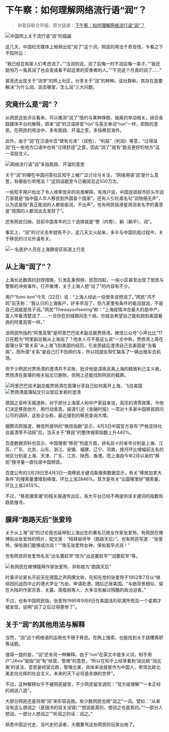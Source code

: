# 下午察：如何理解网络流行语“润”？

> 转载自联合早报，原文链接：[下午察：如何理解网络流行语“润”？](https://www.zaobao.com.sg/realtime/china/story20220422-1265443)

![中国网上关于流行语“润”的插画](imgs/中国网上关于流行语“润”的插画.jpg)

这几天，中国社交媒体上频频出现“润了”这个词，网民的用法千奇百怪，乍看之下不知所云：

“我已经在和家人们考虑润了。”“当润则润，润了后悔一时不润后悔一辈子。”“我还挺怕万一我真润了也会变成看不起这里的受害者的人。”“干完这个月真的润了……”

甚至还出现关于“润学”的网上社区，分享关于“润”的种种。该社群称，其存在是要解决“为什么润，润去哪里，怎么润”三大问题。

## 究竟什么是“润”？

从网民这些评论看来，可以推测“润了”隐约与某种挣脱、抽离的举动相关。综合各路媒体平台的解释，原来“润”的汉语拼音“rùn”与英文单词“run”一样，即跑的意思。在网民的用法中，多有跑路、开溜之意，多指移民海外。

此外，由于“润”在汉语中含“使有光泽”（润色）、“利益”（利润）等意，“过得滋润”在一些地方口语中也有“过得舒适”之意，因此“润了”就有“跑去更好的地方”这一深层含义。

![网络流行语“润”多指跑路、开溜的意思](imgs/网络流行语“润”多指跑路、开溜的意思.png)

关于“润”的梗在中国问答社区知乎上被广泛讨论与关注，“网络用语‘润’是什么意思，有哪些引申用法？”这则话题至今已被阅览近500万次。

一些知乎用户给出了令人啼笑皆非的另类解释。有用户说，中国连锁超市巨头华润万家就是“指中国人华人移民到外国各个国家”。还有人引杜甫名句“润物细无声”，认为这是指“真正能润的人都偷偷润，不出声”。也有网民指港星周润发名字的寓意是“周围的人都润出去发财了”。

还有网民归纳，目前中国青年的三个选择就是“卷（内卷）、躺（躺平）、润”。

事实上，“润”的讨论去年就有不少，这几天又火起来，多半与中国抗疫过程中，关于移民的讨论升温有关。

![一名医护人员在上海静安区街道上行走](imgs/一名医护人员在上海静安区街道上行走.jpg)

## 从上海“润了”？

上海长达数周的封控措施，引发乱象频频、民怨四起，一些小区甚至出现了居民与警察的冲突事件。打开微博，关于上海人想“润了”的内容有不少。

用户“fumi-kon”今天（22日）说：“上海人经此一役很多该想润了。”网民“鸿不鸣”前天称：“我认识的上海客户，好多早润了，但凡家里有条件的能润就润，不是自己润就是孩子润。”网民“Thewaysofseeing”称：“上海疫情冲击最大的是中产。富人早看清楚润了……一旦你在封城期间生个病，你就会希望自己能和跑到美国看病的阿里高管一样。”

该网民所指的“阿里高管”是阿里巴巴技术副总裁贾扬清。微信公众号“小声比比”17日在题为“阿里副总裁从上海润了？他本人可不是这么说”一文中称，贾扬清上周在面簿分享“靠关系”从上海飞到美国的经历，引发质疑后澄清自己去美国是“去看病”，而所谓“关系”是自己打不到网约车，所以找朋友帮忙联系了一辆出租车去机场。

但不少网民对贾扬清的澄清并不买账，批评他是深夜逃离上海的精致利己主义者。贾扬清在面簿的相关贴文已删除，但网上还能找到网民的截屏。

![阿里巴巴技术副总裁贾扬清在面簿分享自己如何离开上海，飞往美国](imgs/阿里巴巴技术副总裁贾扬清在面簿分享自己如何离开上海，飞往美国.jpg)
![贾扬清面簿贴文引众怒后发表的澄清](imgs/贾扬清面簿贴文引众怒后发表的澄清.jpg)

德国之音昨天报道称，对于部分上海富人和中产家庭来说，高压的清零政策，令他们决定移民他方，用行动表态。报道引述《金融时报》一项对十多家中国移民顾问公司的调研，这些企业称，最近接到的移民查询大增。

据腾讯网报道，微信所提供的“微信指数”显示，4月3日中国官方宣布“严格坚持社会面清零不动摇”后，当天关于“移民”的整体搜索指数上升440%。

百度数据资料也显示，中国搜索“移民”热度方面，排名前十的省市分别是上海、江苏、广东、北京、山东、浙江、安徽、福建、辽宁、河南，按月环比增幅前五名的地区分别是上海、天津、广东、江苏、陕西、香港。而上海自今年2月以来的“移民”搜寻量一直位居中国榜首。

百度公布的3月28日至4月3日一周移民关键词条搜索数据显示，有关“移居加拿大条件”的搜索量激增到峰值，环比上涨2846%。其次是有关“出国哪里好”搜索量，环比上涨2455%。

不过，“移民搜索潮”的相关报道传出后，各大平台已经不再提供该关键词的指数和趋势搜寻。

## 膜拜“跑路天后”张爱玲

关于从上海“润”的讨论竟也延伸到上海出生的著名已故女作家张爱玲，有网民在微博贴出张爱玲的照片，配文是：“拜拜祖师爷（跑路天后）”。也有网民写道：“张爱玲，保佑我们能够成功润！”“南无张爱玲女神，保佑我早点润！”

也有网民将张爱玲名言“出名要趁早”改为“出逃要趁早”“润要趁早”等。

![有网民在微博膜拜作家张爱玲，并称她为“跑路天后“](imgs/有网民在微博膜拜作家张爱玲，并称她为“跑路天后”.png)

时事评论家长平前天在德国之声网撰文称，先知先觉的张爱玲于1952年7月以“继续因抗战而中止的港大学业”为由，申请赴港，随后迁居美国。“与她背景相似、留在大陆的作家苏青、关露、周瘦鹃等人，大多没有躲过残酷的政治迫害。”

不过，也有中国网民指，张爱玲1995年9月8日在美国洛杉矶寓所死后一个星期才被发现，说明“润了之后过得更惨了”。

## 关于“润”的其他用法与解释

当然，“润”这个网络语的运用也不限于移民。在网上搜索，也能找到关于跳槽离职等话题。

值得一提的是，“润”还有另一种解释。由于“run”在英文中是多义词，知乎用户“J4vix”就指“润”有“经营、管理”的意思，“所以在知乎上经常看到‘润北欧’‘润北美’的说法，意思是经营北欧，管理北美，具体来说就是作为中国人，带领北欧北美走向光辉的社会主义，未来的天下必将是赤旗的世界”。

不过，这种解释似乎不被网民接受，不少网民留言调侃：“官方级理解”“一本正经的胡说八道”。

大部分网民还是将用“润”来形容逃跑。有少数网民也用“润之”一词。譬如：“从来没有这么想润之（是很冷的双关没错）”“想润是真的，想润之也是真的。”“一部分人想润，一部分人想润之”“听润之的话：润之。”

熟悉中国近代史、当代史的读者，大概要骂这些网民的玩笑出格了。
